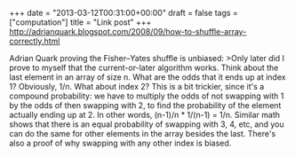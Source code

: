 +++
date = "2013-03-12T00:31:00+00:00"
draft = false
tags = ["computation"]
title = "Link post"
+++
http://adrianquark.blogspot.com/2008/09/how-to-shuffle-array-correctly.html

Adrian Quark proving the Fisher–Yates shuffle is unbiased: >Only later did I prove to myself that the current-or-later algorithm works. Think about the last element in an array of size n. What are the odds that it ends up at index 1? Obviously, 1/n. What about index 2? This is a bit trickier, since it's a compound probability: we have to multiply the odds of not swapping with 1 by the odds of then swapping with 2, to find the probability of the element actually ending up at 2. In other words, (n-1)/n * 1/(n-1) = 1/n. Similar math shows that there is an equal probability of swapping with 3, 4, etc, and you can do the same for other elements in the array besides the last. There's also a proof of why swapping with any other index is biased.
